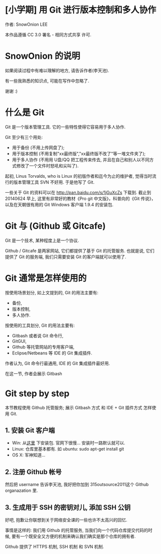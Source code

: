 [小学期] 用 Git 进行版本控制和多人协作
===========
作者: SnowOnion LEE

本作品遵循 CC 3.0 署名 - 相同方式共享 许可.

# SnowOnion 的说明

如果阅读过程中有难以理解的地方, 请告诉作者(李天池).

有一些我熟悉的知识点, 可能在写作中忽略了.

谢谢 :)

# 什么是 Git

Git 是一个版本管理工具. 它的一些特性使得它容易用于多人协作.

Git 至少有三个用处:
+ 用于备份 (不用上传网盘了);
+ 用于版本控制 (不用复制"xx最终版","xx最终版不改了"等一堆文件夹了);
+ 用于多人协作 (不用用 U盘/QQ 把工程传来传去, 并且在自己和别人以不同方式修改了一个文件时怒吼和尖叫了).

起初, Linus Torvalds, who is Linux 的初版作者和迄今为止的维护者, 觉得当时流行的版本管理工具 SVN 不好用. 于是他写了 Git.

一些关于 Git 的资料可以在 http://pan.baidu.com/s/1jGuXcZs 下载到. 截止到 20140624 早上, 这里有非常好的教材《Pro git 中文版》，科普向的《Git 传说》，以及在天朝很有用的 Git Windows 客户端 1.9.4 的安装包.

# Git 与 (Github 或 Gitcafe)

Git 是一个技术, 某种程度上是一个协议.

Github / Gitcafe 是两家网站, 它们都提供了基于 Git 的托管服务. 也就是说, 它们提供了 Git 的服务端, 我们只需要安装 Git 的客户端就可以使用了.
<!-- Github 是美国的, 服务器也不在中国, 所以速度相对较慢 -->

# Git 通常是怎样使用的

按使用场景划分, 如上文提到的, Git 的用法主要有:
+ 备份,
+ 版本控制,
+ 多人协作.

按使用的工具划分, Git 的用法主要有:
+ Gitbash 或者说 Git 命令行,
+ GitGUI,
+ Github 等托管网站的专用客户端,
+ Eclipse/Netbeans 等 IDE 的 Git 集成插件.

作者认为, Git 命令行最通用, IDE 的 Git 集成插件最好用.

在这一节, 作者会展示 Gitbash

# Git step by step

<!-- 如果没有特殊说明, 本节教程针对 Windows 环境, 使用 Github 托管服务. -->

本节教程使用 Github 托管服务; 展示 Gitbash 方式 和 IDE + Git 插件方式 怎样使用 Git.

## 1. 安装 Git 客户端
+ Win: 从[这里](http://pan.baidu.com/s/1jGuXcZs) 下安装包. 官网下很慢...
安装时一路默认就可以.
+ Linux: 仓库里基本都有. 如 ubuntu: sudo apt-get install git
+ OS X: 军神知道...

## 2. 注册 Github 帐号
然后把 username 告诉李天池, 我好把你加到 315outsource2011这个 Github organazation 里.

## 3. 生成用于 SSH 的密钥对儿, 添加 SSH 公钥
好吧, 抱歉让你联想到关于网络安全课的一些也许不太高兴的回忆.

事情是这样的: 我们用 Github 的托管服务, 当我们向一个代码仓库提交代码的时候,
要有一个既安全又方便的机制来确认我们确实是那个仓库的拥有者.

Github 提供了 HTTPS 机制, SSH 机制 和 SVN 机制.
